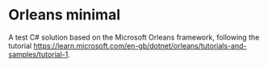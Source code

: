 # Orleans minimal
A test C# solution based on the Microsoft Orleans framework, following the tutorial https://learn.microsoft.com/en-gb/dotnet/orleans/tutorials-and-samples/tutorial-1.
